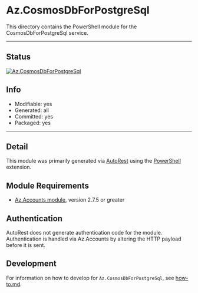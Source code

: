 <!-- region Generated -->
# Az.CosmosDbForPostgreSql
This directory contains the PowerShell module for the CosmosDbForPostgreSql service.

---
## Status
[![Az.CosmosDbForPostgreSql](https://img.shields.io/powershellgallery/v/Az.CosmosDbForPostgreSql.svg?style=flat-square&label=Az.CosmosDbForPostgreSql "Az.CosmosDbForPostgreSql")](https://www.powershellgallery.com/packages/Az.CosmosDbForPostgreSql/)

## Info
- Modifiable: yes
- Generated: all
- Committed: yes
- Packaged: yes

---
## Detail
This module was primarily generated via [AutoRest](https://github.com/Azure/autorest) using the [PowerShell](https://github.com/Azure/autorest.powershell) extension.

## Module Requirements
- [Az.Accounts module](https://www.powershellgallery.com/packages/Az.Accounts/), version 2.7.5 or greater

## Authentication
AutoRest does not generate authentication code for the module. Authentication is handled via Az.Accounts by altering the HTTP payload before it is sent.

## Development
For information on how to develop for `Az.CosmosDbForPostgreSql`, see [how-to.md](how-to.md).
<!-- endregion -->
